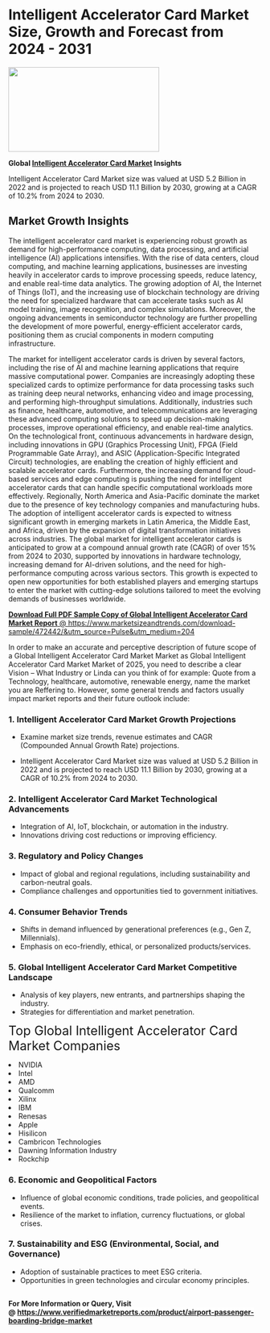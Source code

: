 <H1>Intelligent Accelerator Card Market Size, Growth and Forecast from 2024 - 2031</H1><img class="aligncenter size-medium wp-image-584254" src="https://thirdeyenews.in/wp-content/uploads/2024/09/Global-Market-Research-300x168.jpeg" alt="" width="300" height="168" /><p><strong>Global&nbsp;<a href="https://www.marketsizeandtrends.com/download-sample/472442/&amp;utm_source=Pulse&amp;utm_medium=204">Intelligent Accelerator Card Market</a> Insights</strong></p><p>Intelligent Accelerator Card Market size was valued at USD 5.2 Billion in 2022 and is projected to reach USD 11.1 Billion by 2030, growing at a CAGR of 10.2% from 2024 to 2030.</p><p><h2>Market Growth Insights</h2> <p>The intelligent accelerator card market is experiencing robust growth as demand for high-performance computing, data processing, and artificial intelligence (AI) applications intensifies. With the rise of data centers, cloud computing, and machine learning applications, businesses are investing heavily in accelerator cards to improve processing speeds, reduce latency, and enable real-time data analytics. The growing adoption of AI, the Internet of Things (IoT), and the increasing use of blockchain technology are driving the need for specialized hardware that can accelerate tasks such as AI model training, image recognition, and complex simulations. Moreover, the ongoing advancements in semiconductor technology are further propelling the development of more powerful, energy-efficient accelerator cards, positioning them as crucial components in modern computing infrastructure.</p> <p><a href="#"></a></p> <p>The market for intelligent accelerator cards is driven by several factors, including the rise of AI and machine learning applications that require massive computational power. Companies are increasingly adopting these specialized cards to optimize performance for data processing tasks such as training deep neural networks, enhancing video and image processing, and performing high-throughput simulations. Additionally, industries such as finance, healthcare, automotive, and telecommunications are leveraging these advanced computing solutions to speed up decision-making processes, improve operational efficiency, and enable real-time analytics. On the technological front, continuous advancements in hardware design, including innovations in GPU (Graphics Processing Unit), FPGA (Field Programmable Gate Array), and ASIC (Application-Specific Integrated Circuit) technologies, are enabling the creation of highly efficient and scalable accelerator cards. Furthermore, the increasing demand for cloud-based services and edge computing is pushing the need for intelligent accelerator cards that can handle specific computational workloads more effectively. Regionally, North America and Asia-Pacific dominate the market due to the presence of key technology companies and manufacturing hubs. The adoption of intelligent accelerator cards is expected to witness significant growth in emerging markets in Latin America, the Middle East, and Africa, driven by the expansion of digital transformation initiatives across industries. The global market for intelligent accelerator cards is anticipated to grow at a compound annual growth rate (CAGR) of over 15% from 2024 to 2030, supported by innovations in hardware technology, increasing demand for AI-driven solutions, and the need for high-performance computing across various sectors. This growth is expected to open new opportunities for both established players and emerging startups to enter the market with cutting-edge solutions tailored to meet the evolving demands of businesses worldwide.</p> <p><a href="#"></p><p><span class=""><strong>Download Full PDF Sample Copy of Global Intelligent Accelerator Card Market Report</strong> @ <a href="https://www.marketsizeandtrends.com/download-sample/472442/&amp;utm_source=Pulse&amp;utm_medium=204" target="_blank">https://www.marketsizeandtrends.com/download-sample/472442/&amp;utm_source=Pulse&amp;utm_medium=204</a></span></p><p>In order to make an accurate and perceptive description of future scope of a Global&nbsp;Intelligent Accelerator Card Market Market as Global&nbsp;Intelligent Accelerator Card Market Market of 2025, you need to describe a clear Vision &ndash; What Industry or Linda can you think of for example: Quote from a Technology, healthcare, automotive, renewable energy, name the market you are Reffering to. However, some general trends and factors usually impact market reports and their future outlook include:</p><h3>1.&nbsp;<strong>Intelligent Accelerator Card Market Growth Projections</strong></h3><ul><li>Examine market size trends, revenue estimates and CAGR (Compounded Annual Growth Rate) projections.</li><li><p>Intelligent Accelerator Card Market size was valued at USD 5.2 Billion in 2022 and is projected to reach USD 11.1 Billion by 2030, growing at a CAGR of 10.2% from 2024 to 2030.</p></li></ul><h3>2.&nbsp;<strong>Intelligent Accelerator Card Market Technological Advancements</strong></h3><ul><li>Integration of AI, IoT, blockchain, or automation in the industry.</li><li>Innovations driving cost reductions or improving efficiency.</li></ul><h3>3.&nbsp;<strong>Regulatory and Policy Changes</strong></h3><ul><li>Impact of global and regional regulations, including sustainability and carbon-neutral goals.</li><li>Compliance challenges and opportunities tied to government initiatives.</li></ul><h3>4.&nbsp;<strong>Consumer Behavior Trends</strong></h3><ul><li>Shifts in demand influenced by generational preferences (e.g., Gen Z, Millennials).</li><li>Emphasis on eco-friendly, ethical, or personalized products/services.</li></ul><h3>5.&nbsp;<strong>Global Intelligent Accelerator Card Market Competitive Landscape</strong></h3><ul><li>Analysis of key players, new entrants, and partnerships shaping the industry.</li><li>Strategies for differentiation and market penetration.</li></ul><p data-pm-slice="1 1 []"><span style="color: inherit; font-family: inherit; font-size: 25px;">Top Global Intelligent Accelerator Card Market Companies</span></p><div class="" data-test-id=""><p><li>NVIDIA</li><li> Intel</li><li> AMD</li><li> Qualcomm</li><li> Xilinx</li><li> IBM</li><li> Renesas</li><li> Apple</li><li> Hisilicon</li><li> Cambricon Technologies</li><li> Dawning Information Industry</li><li> Rockchip</li></p></div><h3>6.&nbsp;<strong>Economic and Geopolitical Factors</strong></h3><ul><li>Influence of global economic conditions, trade policies, and geopolitical events.</li><li>Resilience of the market to inflation, currency fluctuations, or global crises.</li></ul><h3>7.&nbsp;<strong>Sustainability and ESG (Environmental, Social, and Governance)</strong></h3><ul><li>Adoption of sustainable practices to meet ESG criteria.</li><li>Opportunities in green technologies and circular economy principles.</li></ul><h2><strong style="font-size: 14px;">For More Information or Query, Visit @&nbsp;</strong><a style="background-color: #ffffff; font-size: 14px;" href="https://www.marketsizeandtrends.com/report/intelligent-accelerator-card-market/" target="_blank">https://www.verifiedmarketreports.com/product/airport-passenger-boarding-bridge-market</a></h2>
